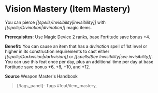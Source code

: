 ﻿---
cssclass: [feats]

---
# Vision Mastery (Item Mastery)

You can pierce _[[spells/Invisibility|invisibility]]_ with _[[spells/Divination|divination]]_ magic items.

**Prerequisites:** Use Magic Device 2 ranks, base Fortitude save bonus +4.

**Benefit:** You can cause an item that has a _divination_ spell of 1st level or higher in its construction requirements to cast either _[[spells/Darkvision|darkvision]]_ or _[[spells/See Invisibility|see invisibility]]_. You can use this feat once per day, plus an additional time per day at base Fortitude save bonus +6, +8, +10, and +12.

**Source** Weapon Master's Handbook
>[!tags_panel]- Tags
> #feat/item_mastery, 